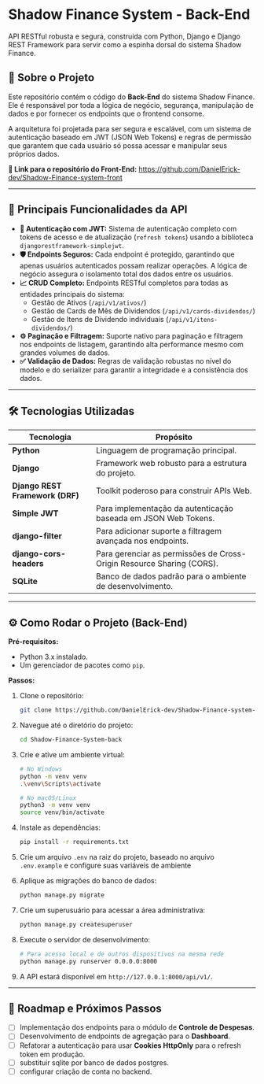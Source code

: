 # Shadow Finance System - Back-End

API RESTful robusta e segura, construída com Python, Django e Django REST Framework para servir como a espinha dorsal do sistema Shadow Finance.

## 🚀 Sobre o Projeto

Este repositório contém o código do **Back-End** do sistema Shadow Finance. Ele é responsável por toda a lógica de negócio, segurança, manipulação de dados e por fornecer os endpoints que o frontend consome.

A arquitetura foi projetada para ser segura e escalável, com um sistema de autenticação baseado em JWT (JSON Web Tokens) e regras de permissão que garantem que cada usuário só possa acessar e manipular seus próprios dados.

**🔗 Link para o repositório do Front-End:** https://github.com/DanielErick-dev/Shadow-Finance-system-front

---

## 🌟 Principais Funcionalidades da API

- **🔐 Autenticação com JWT:** Sistema de autenticação completo com tokens de acesso e de atualização (`refresh tokens`) usando a biblioteca `djangorestframework-simplejwt`.
- **🛡️ Endpoints Seguros:** Cada endpoint é protegido, garantindo que apenas usuários autenticados possam realizar operações. A lógica de negócio assegura o isolamento total dos dados entre os usuários.
- **📈 CRUD Completo:** Endpoints RESTful completos para todas as entidades principais do sistema:
    - Gestão de Ativos (`/api/v1/ativos/`)
    - Gestão de Cards de Mês de Dividendos (`/api/v1/cards-dividendos/`)
    - Gestão de Itens de Dividendo individuais (`/api/v1/itens-dividendos/`)
- **⚙️ Paginação e Filtragem:** Suporte nativo para paginação e filtragem nos endpoints de listagem, garantindo alta performance mesmo com grandes volumes de dados.
- **✅ Validação de Dados:** Regras de validação robustas no nível do modelo e do serializer para garantir a integridade e a consistência dos dados.

---

## 🛠️ Tecnologias Utilizadas

| Tecnologia | Propósito |
|---|---|
| **Python** | Linguagem de programação principal. |
| **Django** | Framework web robusto para a estrutura do projeto. |
| **Django REST Framework (DRF)** | Toolkit poderoso para construir APIs Web. |
| **Simple JWT** | Para implementação da autenticação baseada em JSON Web Tokens. |
| **django-filter** | Para adicionar suporte a filtragem avançada nos endpoints. |
| **django-cors-headers** | Para gerenciar as permissões de Cross-Origin Resource Sharing (CORS). |
| **SQLite** | Banco de dados padrão para o ambiente de desenvolvimento. |

---

## ⚙️ Como Rodar o Projeto (Back-End)

**Pré-requisitos:**
- Python 3.x instalado.
- Um gerenciador de pacotes como `pip`.

**Passos:**
1.  Clone o repositório:
    ```bash
    git clone https://github.com/DanielErick-dev/Shadow-Finance-system-back.git
    ```
2.  Navegue até o diretório do projeto:
    ```bash
    cd Shadow-Finance-System-back
    ```
3.  Crie e ative um ambiente virtual:
    ```bash
    # No Windows
    python -m venv venv
    .\venv\Scripts\activate

    # No macOS/Linux
    python3 -m venv venv
    source venv/bin/activate
    ```
4.  Instale as dependências:
    ```bash
    pip install -r requirements.txt
    ```
5.  Crie um arquivo `.env` na raiz do projeto, baseado no arquivo `.env.example` e configure suas variáveis de ambiente

6.  Aplique as migrações do banco de dados:
    ```bash
    python manage.py migrate
    ```
7.  Crie um superusuário para acessar a área administrativa:
    ```bash
    python manage.py createsuperuser
    ```
8.  Execute o servidor de desenvolvimento:
    ```bash
    # Para acesso local e de outros dispositivos na mesma rede
    python manage.py runserver 0.0.0.0:8000
    ```
9.  A API estará disponível em `http://127.0.0.1:8000/api/v1/`.

---

## 📝 Roadmap e Próximos Passos

- [ ] Implementação dos endpoints para o módulo de **Controle de Despesas**.
- [ ] Desenvolvimento de endpoints de agregação para o **Dashboard**.
- [ ] Refatorar a autenticação para usar **Cookies HttpOnly** para o refresh token em produção.
- [ ] substituir sqlite por banco de dados postgres.
- [ ] configurar criação de conta no backend.
